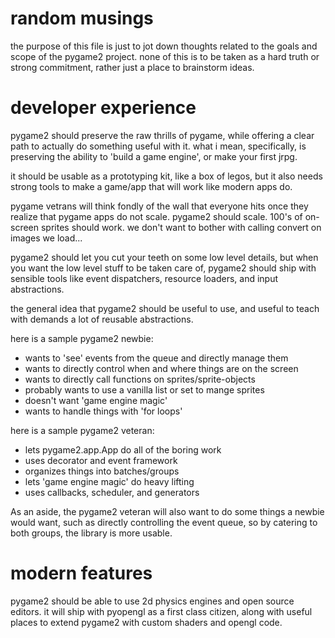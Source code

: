 random musings
==============

the purpose of this file is just to jot down thoughts related to the goals and
scope of the pygame2 project.  none of this is to be taken as a hard truth or
strong commitment, rather just a place to brainstorm ideas.


developer experience
====================

pygame2 should preserve the raw thrills of pygame, while offering a clear path
to actually do something useful with it.  what i mean, specifically, is 
preserving the ability to 'build a game engine', or make your first jrpg.

it should be usable as a prototyping kit, like a box of legos, but it also
needs strong tools to make a game/app that will work like modern apps do.

pygame vetrans will think fondly of the wall that everyone hits once they
realize that pygame apps do not scale.  pygame2 should scale.  100's of
on-screen sprites should work.  we don't want to bother with calling convert
on images we load...

pygame2 should let you cut your teeth on some low level details, but when you
want the low level stuff to be taken care of, pygame2 should ship with
sensible tools like event dispatchers, resource loaders, and input abstractions.

the general idea that pygame2 should be useful to use, and useful
to teach with demands a lot of reusable abstractions.

here is a sample pygame2 newbie:
* wants to 'see' events from the queue and directly manage them
* wants to directly control when and where things are on the screen
* wants to directly call functions on sprites/sprite-objects
* probably wants to use a vanilla list or set to mange sprites
* doesn't want 'game engine magic'
* wants to handle things with 'for loops'

here is a sample pygame2 veteran:
* lets pygame2.app.App do all of the boring work
* uses decorator and event framework
* organizes things into batches/groups
* lets 'game engine magic' do heavy lifting
* uses callbacks, scheduler, and generators

As an aside, the pygame2 veteran will also want to do some things
a newbie would want, such as directly controlling the event queue,
so by catering to both groups, the library is more usable.


modern features
===============

pygame2 should be able to use 2d physics engines and open source editors.
it will ship with pyopengl as a first class citizen, along with useful places
to extend pygame2 with custom shaders and opengl code.
